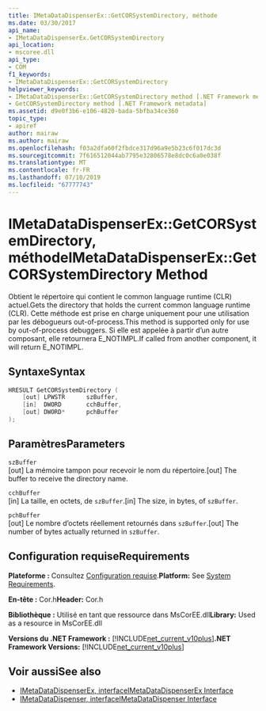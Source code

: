 ```yaml
---
title: IMetaDataDispenserEx::GetCORSystemDirectory, méthode
ms.date: 03/30/2017
api_name:
- IMetaDataDispenserEx.GetCORSystemDirectory
api_location:
- mscoree.dll
api_type:
- COM
f1_keywords:
- IMetaDataDispenserEx::GetCORSystemDirectory
helpviewer_keywords:
- IMetaDataDispenserEx::GetCORSystemDirectory method [.NET Framework metadata]
- GetCORSystemDirectory method [.NET Framework metadata]
ms.assetid: d9e0f3b6-e106-4820-bada-5bfba34ce360
topic_type:
- apiref
author: mairaw
ms.author: mairaw
ms.openlocfilehash: f03a2dfa60f2fbdce317d96a9e5b23c6f017dc3d
ms.sourcegitcommit: 7f616512044ab7795e32806578e8dc0c6a0e038f
ms.translationtype: MT
ms.contentlocale: fr-FR
ms.lasthandoff: 07/10/2019
ms.locfileid: "67777743"
---
```

# <a name="imetadatadispenserexgetcorsystemdirectory-method"></a><span data-ttu-id="62724-102">IMetaDataDispenserEx::GetCORSystemDirectory, méthode</span><span class="sxs-lookup"><span data-stu-id="62724-102">IMetaDataDispenserEx::GetCORSystemDirectory Method</span></span>
<span data-ttu-id="62724-103">Obtient le répertoire qui contient le common language runtime (CLR) actuel.</span><span class="sxs-lookup"><span data-stu-id="62724-103">Gets the directory that holds the current common language runtime (CLR).</span></span> <span data-ttu-id="62724-104">Cette méthode est prise en charge uniquement pour une utilisation par les débogueurs out-of-process.</span><span class="sxs-lookup"><span data-stu-id="62724-104">This method is supported only for use by out-of-process debuggers.</span></span> <span data-ttu-id="62724-105">Si elle est appelée à partir d’un autre composant, elle retournera E_NOTIMPL.</span><span class="sxs-lookup"><span data-stu-id="62724-105">If called from another component, it will return E_NOTIMPL.</span></span>  
  
## <a name="syntax"></a><span data-ttu-id="62724-106">Syntaxe</span><span class="sxs-lookup"><span data-stu-id="62724-106">Syntax</span></span>  
  
```cpp  
HRESULT GetCORSystemDirectory (  
    [out] LPWSTR      szBuffer,   
    [in]  DWORD       cchBuffer,   
    [out] DWORD*      pchBuffer  
);  
```  
  
## <a name="parameters"></a><span data-ttu-id="62724-107">Paramètres</span><span class="sxs-lookup"><span data-stu-id="62724-107">Parameters</span></span>  
 `szBuffer`  
 <span data-ttu-id="62724-108">[out] La mémoire tampon pour recevoir le nom du répertoire.</span><span class="sxs-lookup"><span data-stu-id="62724-108">[out] The buffer to receive the directory name.</span></span>  
  
 `cchBuffer`  
 <span data-ttu-id="62724-109">[in] La taille, en octets, de `szBuffer`.</span><span class="sxs-lookup"><span data-stu-id="62724-109">[in] The size, in bytes, of `szBuffer`.</span></span>  
  
 `pchBuffer`  
 <span data-ttu-id="62724-110">[out] Le nombre d’octets réellement retournés dans `szBuffer`.</span><span class="sxs-lookup"><span data-stu-id="62724-110">[out] The number of bytes actually returned in `szBuffer`.</span></span>  
  
## <a name="requirements"></a><span data-ttu-id="62724-111">Configuration requise</span><span class="sxs-lookup"><span data-stu-id="62724-111">Requirements</span></span>  
 <span data-ttu-id="62724-112">**Plateforme :** Consultez [Configuration requise](../../../../docs/framework/get-started/system-requirements.md).</span><span class="sxs-lookup"><span data-stu-id="62724-112">**Platform:** See [System Requirements](../../../../docs/framework/get-started/system-requirements.md).</span></span>  
  
 <span data-ttu-id="62724-113">**En-tête :** Cor.h</span><span class="sxs-lookup"><span data-stu-id="62724-113">**Header:** Cor.h</span></span>  
  
 <span data-ttu-id="62724-114">**Bibliothèque :** Utilisé en tant que ressource dans MsCorEE.dll</span><span class="sxs-lookup"><span data-stu-id="62724-114">**Library:** Used as a resource in MsCorEE.dll</span></span>  
  
 <span data-ttu-id="62724-115">**Versions du .NET Framework :** [!INCLUDE[net_current_v10plus](../../../../includes/net-current-v10plus-md.md)]</span><span class="sxs-lookup"><span data-stu-id="62724-115">**.NET Framework Versions:** [!INCLUDE[net_current_v10plus](../../../../includes/net-current-v10plus-md.md)]</span></span>  
  
## <a name="see-also"></a><span data-ttu-id="62724-116">Voir aussi</span><span class="sxs-lookup"><span data-stu-id="62724-116">See also</span></span>

- [<span data-ttu-id="62724-117">IMetaDataDispenserEx, interface</span><span class="sxs-lookup"><span data-stu-id="62724-117">IMetaDataDispenserEx Interface</span></span>](../../../../docs/framework/unmanaged-api/metadata/imetadatadispenserex-interface.md)
- [<span data-ttu-id="62724-118">IMetaDataDispenser, interface</span><span class="sxs-lookup"><span data-stu-id="62724-118">IMetaDataDispenser Interface</span></span>](../../../../docs/framework/unmanaged-api/metadata/imetadatadispenser-interface.md)
